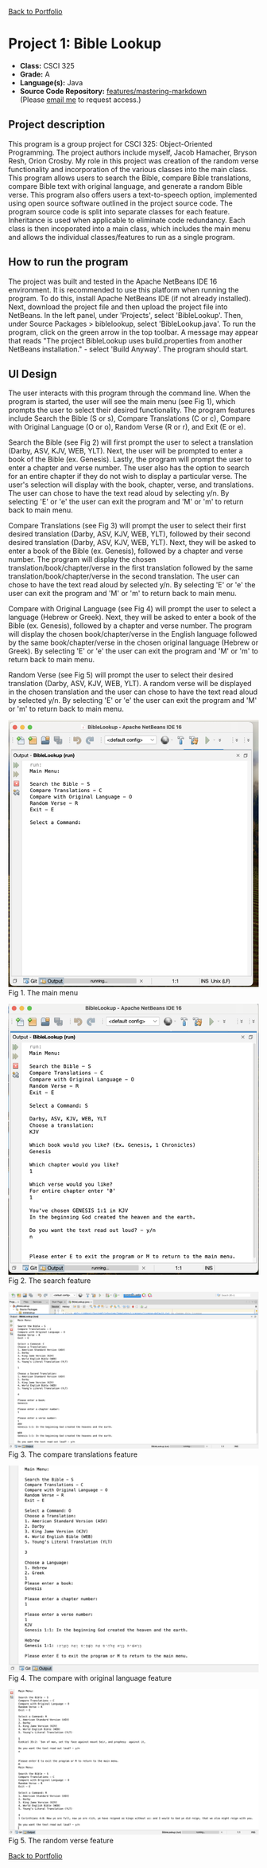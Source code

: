 [Back to Portfolio](./)

Project 1: Bible Lookup
===============

-   **Class:** CSCI 325
-   **Grade:** A
-   **Language(s):** Java
-   **Source Code Repository:** [features/mastering-markdown](https://github.com/JessicaTaylor7/Projects/tree/main/BibleLookup)  
    (Please [email me](mailto:JMTaylor2@csustudent.net?subject=GitHub%20Access) to request access.)

## Project description

This program is a group project for CSCI 325: Object-Oriented Programming. The project authors include myself, Jacob Hamacher, Bryson Resh, Orion Crosby. My role in this project was creation of the random verse functionality and incorporation of the various classes into the main class. This program allows users to search the Bible, compare Bible translations, compare Bible text with original language, and generate a random Bible verse. This program also offers users a text-to-speech option, implemented using open source software outlined in the project source code. The program source code is split into separate classes for each feature. Inheritance is used when applicable to eliminate code redundancy. Each class is then incoporated into a main class, which includes the main menu and allows the individual classes/features to run as a single program. 

## How to run the program

The project was built and tested in the Apache NetBeans IDE 16 environment. It is recommended to use this platform when running the program. To do this, install Apache NetBeans IDE (if not already installed). Next, download the project file and then upload the project file into NetBeans. In the left panel, under 'Projects', select 'BibleLookup'. Then, under Source Packages > biblelookup, select 'BibleLookup.java'. To run the program, click on the green arrow in the top toolbar. A message may appear that reads "The project BibleLookup uses build.properties from another NetBeans installation." - select 'Build Anyway'. The program should start. 


## UI Design

The user interacts with this program through the command line. When the program is started, the user will see the main menu (see Fig 1), which prompts the user to select their desired functionality. The program features include Search the Bible (S or s), Compare Translations (C or c), Compare with Original Language (O or o), Random Verse (R or r), and Exit (E or e). 

Search the Bible (see Fig 2) will first prompt the user to select a translation (Darby, ASV, KJV, WEB, YLT). Next, the user will be prompted to enter a book of the Bible (ex. Genesis). Lastly, the program will prompt the user to enter a chapter and verse number. The user also has the option to search for an entire chapter if they do not wish to display a particular verse. The user's selection will display with the book, chapter, verse, and translations. The user can chose to have the text read aloud by selecting y/n. By selecting 'E' or 'e' the user can exit the program and 'M' or 'm' to return back to main menu.

Compare Translations (see Fig 3) will prompt the user to select their first desired translation (Darby, ASV, KJV, WEB, YLT), followed by their second desired translation (Darby, ASV, KJV, WEB, YLT). Next, they will be asked to enter a book of the Bible (ex. Genesis), followed by a chapter and verse number. The program will display the chosen translation/book/chapter/verse in the first translation followed by the same translation/book/chapter/verse in the second translation. The user can chose to have the text read aloud by selected y/n. By selecting 'E' or 'e' the user can exit the program and 'M' or 'm' to return back to main menu.

Compare with Original Language (see Fig 4) will prompt the user to select a language (Hebrew or Greek). Next, they will be asked to enter a book of the Bible (ex. Genesis), followed by a chapter and verse number. The program will display the chosen book/chapter/verse in the English language followed by the same book/chapter/verse in the chosen original language (Hebrew or Greek). By selecting 'E' or 'e' the user can exit the program and 'M' or 'm' to return back to main menu.

Random Verse (see Fig 5) will prompt the user to select their desired translation (Darby, ASV, KJV, WEB, YLT). A random verse will be displayed in the chosen translation and the user can chose to have the text read aloud by selected y/n. By selecting 'E' or 'e' the user can exit the program and 'M' or 'm' to return back to main menu.

![screenshot](images/Project1/MainMenu.png)  
Fig 1. The main menu

![screenshot](images/Project1/Search.png)  
Fig 2. The search feature

![screenshot](images/Project1/CompareTranslations.png)  
Fig 3. The compare translations feature

![screenshot](images/Project1/CompareOriginal.png)  
Fig 4. The compare with original language feature

![screenshot](images/Project1/RandomVerse.png)  
Fig 5. The random verse feature


[Back to Portfolio](./)
